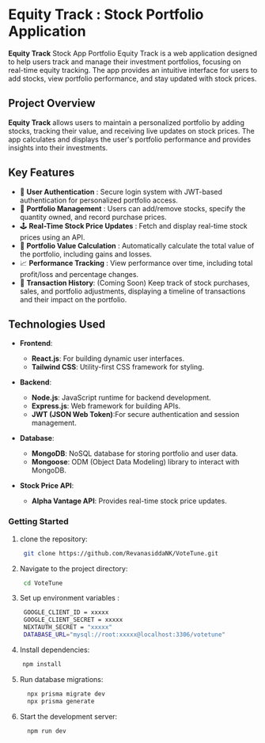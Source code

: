 # Equity Track : Stock Portfolio Application

**Equity Track** Stock App Portfolio Equity Track is a web application designed to help users track and manage their investment portfolios, focusing on real-time equity tracking. The app provides an intuitive interface for users to add stocks, view portfolio performance, and stay updated with stock prices.

## Project Overview

**Equity Track** allows users to maintain a personalized portfolio by adding stocks, tracking their value, and receiving live updates on stock prices. The app calculates and displays the user's portfolio performance and provides insights into their investments.

## Key Features

- 🎤 **User  Authentication** :  Secure login system with JWT-based authentication for personalized portfolio access.
- 💼 **Portfolio Management** :  Users can add/remove stocks, specify the quantity owned, and record purchase prices.
- 🕹️ **Real-Time Stock Price Updates** :  Fetch and display real-time stock prices using an API.
- 🧮 **Portfolio Value Calculation** : Automatically calculate the total value of the portfolio, including gains and losses.
- 📈 **Performance Tracking** : View performance over time, including total profit/loss and percentage changes.
- 📅 **Transaction History**: (Coming Soon) Keep track of stock purchases, sales, and portfolio adjustments, displaying a timeline of transactions and their impact on the portfolio.

## Technologies Used

- **Frontend**:  
  - **React.js**:  For building dynamic user interfaces.
  - **Tailwind CSS**: Utility-first CSS framework for styling.
    
- **Backend**:  
  - **Node.js**:  JavaScript runtime for backend development.
  - **Express.js**: Web framework for building APIs.
  - **JWT (JSON Web Token)**:For secure authentication and session management.

- **Database**:  
  - **MongoDB**:  NoSQL database for storing portfolio and user data.
  -  **Mongoose**:  ODM (Object Data Modeling) library to interact with MongoDB.
    
- **Stock Price API**:  
  - **Alpha Vantage API**: Provides real-time stock price updates.

### Getting Started


1. clone the repository:
   ```bash
    git clone https://github.com/RevanasiddaNK/VoteTune.git
   ```
   
2. Navigate to the project directory:
   ```bash
    cd VoteTune
   ```
   
3. Set up environment variables :
   ```bash
    GOOGLE_CLIENT_ID = xxxxx
    GOOGLE_CLIENT_SECRET = xxxxx
    NEXTAUTH_SECRET = "xxxxx"
    DATABASE_URL="mysql://root:xxxxx@localhost:3306/votetune"
   ```
  
4.  Install dependencies:
   ```bash
       npm install
   ```

5. Run database migrations:
   ```bash
     npx prisma migrate dev
     npx prisma generate

   ```
6. Start the development server:
   ```bash
     npm run dev
